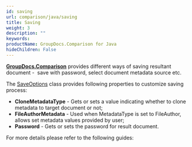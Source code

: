 ```yaml
---
id: saving
url: comparison/java/saving
title: Saving
weight: 3
description: ""
keywords: 
productName: GroupDocs.Comparison for Java
hideChildren: False
---
```

**[GroupDocs.Comparison](https://products.groupdocs.com/comparison/java)** provides different ways of saving resultant document -  save with password, select document metadata source etc.

The [SaveOptions](https://reference.groupdocs.com/comparison/java/com.groupdocs.comparison.options.save/SaveOptions) class provides following properties to customize saving process:

*   **CloneMetadataType** - Gets or sets a value indicating whether to clone metadata to target document or not;
*   **FileAuthorMetadata** - Used when MetadataType is set to FileAuthor, allows set metadata values provided by user;
*   **Password** - Gets or sets the password for result document.            

For more details please refer to the following guides:
